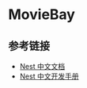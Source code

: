 # MovieBay

## 参考链接

- [Nest 中文文档](https://docs.nestjs.cn/)
- [Nest 中文开发手册](https://cloud.tencent.com/developer/doc/1281)